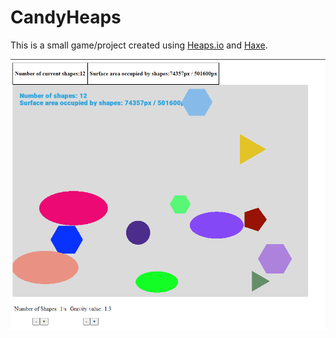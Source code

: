 # CandyHeaps
This is a small game/project created using [Heaps.io]() and [Haxe]().

<img src="./ss.png" >